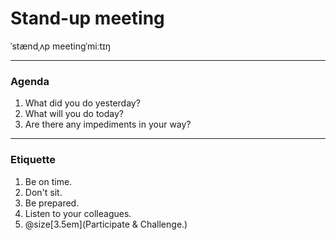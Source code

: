 # Stand-up meeting 

ˈstændˌʌp meetingˈmiːtɪŋ

---

### Agenda

1. What did you do yesterday?
2. What will you do today?
3. Are there any impediments in your way?

---

### Etiquette

1. Be on time.
2. Don't sit.
3. Be prepared.
4. Listen to your colleagues.
5. @size[3.5em](Participate & Challenge.)